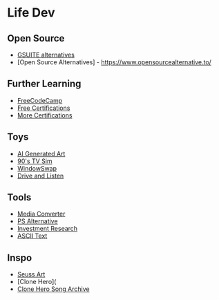 # Life Dev
## Open Source
* [GSUITE alternatives](https://www.techspot.com/news/80729-complete-list-alternatives-all-google-products.html)
* [Open Source Alternatives] - https://www.opensourcealternative.to/
## Further Learning
* [FreeCodeCamp](https://freecodecamp.org)
* [Free Certifications](https://github.com/cloudcommunity/Free-Certifications)
* [More Certifications](https://www.classcentral.com/report/free-certificates)
## Toys
* [AI Generated Art](https://www.craiyon.com)
* [90's TV Sim](https://my90stv.com)
* [WindowSwap](https://www.window-swap.com)
* [Drive and Listen](https://driveandlisten.herokuapp.com)
## Tools
* [Media Converter](https://tinywow.com)
* [PS Alternative](https://www.photopea.com)
* [Investment Research](https://openbb.co)
* [ASCII Text](https://patorjk.com/software/taag/#p=display&f=Graffiti&t=Type%20Something%20)
## Inspo
* [Seuss Art](https://www.drseussart.com/secretandarchive)
* [Clone Hero](
* [Clone Hero Song Archive](https://docs.google.com/spreadsheets/d/13B823ukxdVMocowo1s5XnT3tzciOfruhUVePENKc01o/edit#gid=0)



 



